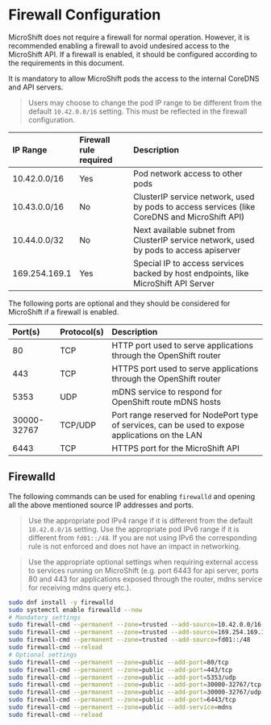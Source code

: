 # Firewall Configuration
MicroShift does not require a firewall for normal operation. However, it is recommended enabling a firewall to avoid undesired access to the MicroShift API. If a firewall is enabled, it should be configured according to the requirements in this document.

It is mandatory to allow MicroShift pods the access to the internal CoreDNS and API servers.
> Users may choose to change the pod IP range to be different from the default `10.42.0.0/16` setting. This must be reflected in the firewall configuration.

|IP Range      |Firewall rule required| Description|
|:-------------|:---------------------|:-----------|
|10.42.0.0/16  |Yes                   |Pod network access to other pods |
|10.43.0.0/16  |No                    |ClusterIP service network, used by pods to access services (like CoreDNS and MicroShift API) |
|10.44.0.0/32  |No                    |Next available subnet from ClusterIP service network, used by pods to access apiserver |
|169.254.169.1 |Yes                   |Special IP to access services backed by host endpoints, like MicroShift API Server |

The following ports are optional and they should be considered for MicroShift if a firewall is enabled.

|Port(s)    |Protocol(s)|Description|
|:----------|:----------|:----------|
|80         |TCP        |HTTP port used to serve applications through the OpenShift router |
|443        |TCP        |HTTPS port used to serve applications through the OpenShift router |
|5353       |UDP        |mDNS service to respond for OpenShift route mDNS hosts |
|30000-32767|TCP/UDP    |Port range reserved for NodePort type of services, can be used to expose applications on the LAN |
|6443       |TCP        |HTTPS port for the MicroShift API |

## Firewalld
The following commands can be used for enabling `firewalld` and opening all the above mentioned source IP addresses and ports.
> Use the appropriate pod IPv4 range if it is different from the default `10.42.0.0/16` setting.
> Use the appropriate pod IPv6 range if it is different from `fd01::/48`.
> If you are not using IPv6 the corresponding rule is not enforced and does not have an impact in networking.

> Use the appropriate optional settings when requiring external access to services running on MicroShift (e.g. port 6443 for api server, ports 80 and 443 for applications exposed through the router, mdns service for receiving mdns query etc.).

```bash
sudo dnf install -y firewalld
sudo systemctl enable firewalld --now
# Mandatory settings
sudo firewall-cmd --permanent --zone=trusted --add-source=10.42.0.0/16
sudo firewall-cmd --permanent --zone=trusted --add-source=169.254.169.1
sudo firewall-cmd --permanent --zone=trusted --add-source=fd01::/48
sudo firewall-cmd --reload
# Optional settings
sudo firewall-cmd --permanent --zone=public --add-port=80/tcp
sudo firewall-cmd --permanent --zone=public --add-port=443/tcp
sudo firewall-cmd --permanent --zone=public --add-port=5353/udp
sudo firewall-cmd --permanent --zone=public --add-port=30000-32767/tcp
sudo firewall-cmd --permanent --zone=public --add-port=30000-32767/udp
sudo firewall-cmd --permanent --zone=public --add-port=6443/tcp
sudo firewall-cmd --permanent --zone=public --add-service=mdns
sudo firewall-cmd --reload
```
